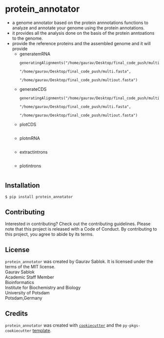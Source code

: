 # protein_annotator
- a genome annotator based on the protein annnotations functions to analyze and annotate your genome using the protein annotations.
- it provides all the analysis done on the basis of the protein anntoations to the genome.
- provide the reference proteins and the assembled genome and it will provide
   - generatemRNA
     ```
     generatingAlignments("/home/gaurav/Desktop/final_code_push/multi.gff", 
                        "/home/gaurav/Desktop/final_code_push/multi.fasta", 
                               "/home/gaurav/Desktop/final_code_push/multiout.fasta")
     ```
   - generateCDS
     ```
     generatingAlignments("/home/gaurav/Desktop/final_code_push/multi.gff", 
                        "/home/gaurav/Desktop/final_code_push/multi.fasta", 
                               "/home/gaurav/Desktop/final_code_push/multiout.fasta")
     ```
   - plotCDS
     ```
     ```
   - plotmRNA
     ```
     ```
   - extractintrons
     ```
     ```
   - plotintrons
     ```
     ``` 

## Installation
```bash
$ pip install protein_annotator
```

## Contributing
Interested in contributing? Check out the contributing guidelines. Please note that this project is released with a Code of Conduct. By contributing to this project, you agree to abide by its terms.

## License
`protein_annotator` was created by Gaurav Sablok. It is licensed under the terms of the MIT license. \
Gaurav Sablok \
Academic Staff Member \
Bioinformatics \
Institute for Biochemistry and Biology \
University of Potsdam \
Potsdam,Germany

## Credits

`protein_annotator` was created with [`cookiecutter`](https://cookiecutter.readthedocs.io/en/latest/) and the `py-pkgs-cookiecutter` [template](https://github.com/py-pkgs/py-pkgs-cookiecutter).
